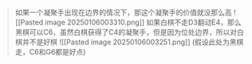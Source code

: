 >如果一个凝聚手出现在边界的情况下，那这个凝聚手的价值就没那么高
![[Pasted image 20250106003310.png]]
如果白棋不走D3翻动E4，那么黑棋可以C6，虽然白棋获得了C4的凝聚手，但是因为位处边界，所以对白棋并不是好棋
![[Pasted image 20250106003251.png]]
(假设此处为黑棋走，C6和G6都是好点)